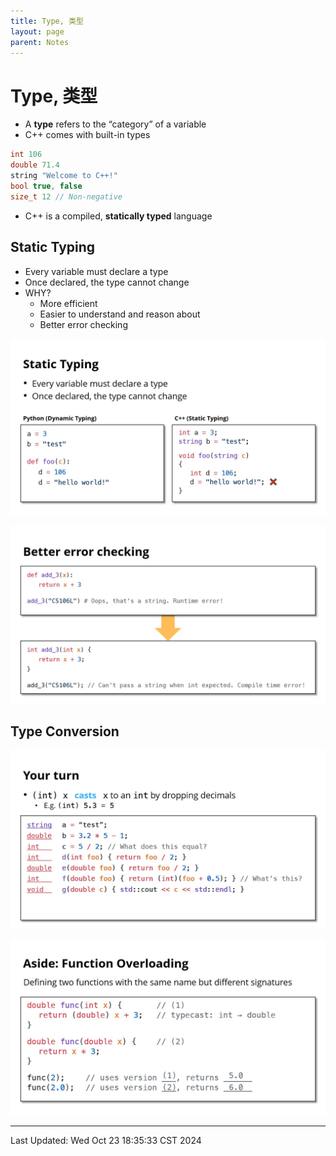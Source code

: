 ```yaml
---
title: Type, 类型
layout: page
parent: Notes
---
```


# Type, 类型

- A **type** refers to the “category” of a variable
- C++ comes with built-in types

```cpp
int 106
double 71.4
string "Welcome to C++!"
bool true, false
size_t 12 // Non-negative
```

- C++ is a compiled, **statically typed** language

## Static Typing

- Every variable must declare a type
- Once declared, the type cannot change
- WHY?
	- More efficient
	- Easier to understand and reason about
	- Better error checking

![](attachments/Slide27.jpg)

![](attachments/Slide29.jpg)

## Type Conversion

![](attachments/Slide31.jpg)

![](attachments/Slide32.jpg)

---

Last Updated: Wed Oct 23 18:35:33 CST 2024


